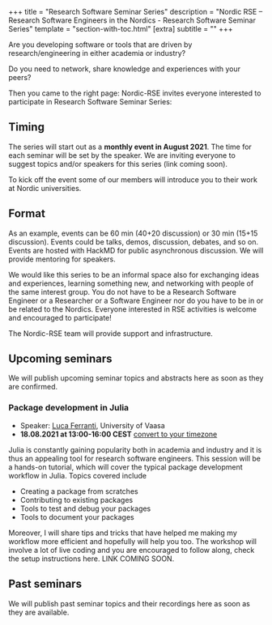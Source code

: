 +++
title = "Research Software Seminar Series"
description = "Nordic RSE – Research Software Engineers in the Nordics - Research Software Seminar Series"
template = "section-with-toc.html"
[extra]
subtitle = ""
+++

Are you developing software or tools that are driven by research/engineering in either academia or industry? 

Do you need to network, share knowledge and experiences with your peers? 

Then you came to the right page: Nordic-RSE invites everyone interested to participate in Research Software Seminar Series:

## Timing

The series will start out as a **monthly event in August 2021**. The time for each seminar will be set by the speaker. We are inviting everyone to suggest topics and/or speakers for this series (link coming soon).

To kick off the event some of our members will introduce you to their work at Nordic universities.

## Format

As an example, events can be 60 min (40+20 discussion) or 30 min (15+15 discussion).  Events could be talks, demos, discussion, debates, and so on.  Events are hosted with HackMD for public asynchronous discussion.  We will provide mentoring for speakers.

We would like this series to be an informal space also for exchanging ideas and experiences, learning something new, and networking with people of the same interest group. You do not have to be a Research Software Engineer or a Researcher or a Software Engineer nor do you have to be in or be related to the Nordics. Everyone interested in RSE activities is welcome and encouraged to participate!

The Nordic-RSE team will provide support and infrastructure.

## Upcoming seminars

We will publish upcoming seminar topics and abstracts here as soon as they are confirmed.

### Package development in Julia
- Speaker: [Luca Ferranti](https://lucaferranti.github.io), University of Vaasa
- **18.08.2021 at 13:00-16:00 CEST** [convert to your timezone](https://arewemeetingyet.com/Stockholm/2021-08-18/13:00)

Julia is constantly gaining popularity both in academia and industry and it is thus an appealing tool for research software engineers. This session will be a hands-on tutorial, which will cover the typical package development workflow in Julia. Topics covered include
  - Creating a package from scratches
  - Contributing to existing packages
  - Tools to test and debug your packages
  - Tools to document your packages

Moreover, I will share tips and tricks that have helped me making my workflow more efficient and hopefully will help you too.
The workshop will involve a lot of live coding and you are encouraged to follow along, check the setup instructions here. LINK COMING SOON.

## Past seminars

We will publish past seminar topics and their recordings here as soon as they are available.



